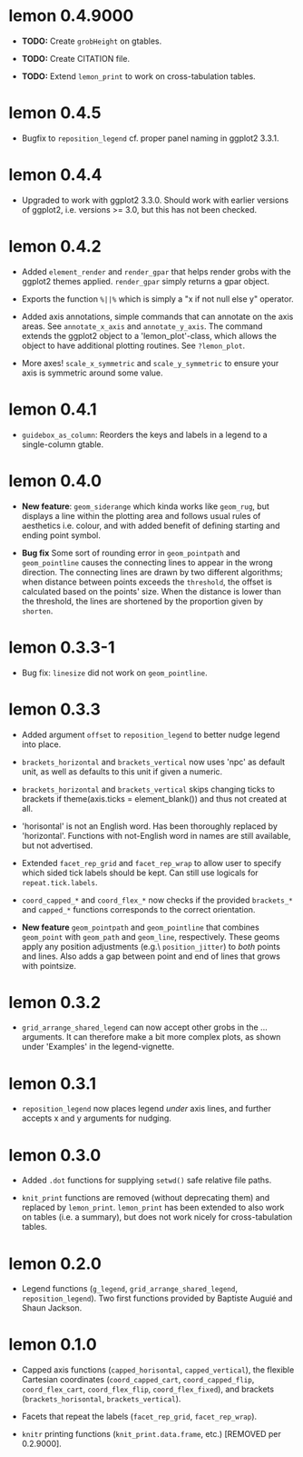 # lemon 0.4.9000

* **TODO:** Create `grobHeight` on gtables.

* **TODO:** Create CITATION file.

* **TODO:** Extend `lemon_print` to work on cross-tabulation tables.

# lemon 0.4.5

* Bugfix to `reposition_legend` cf. proper panel naming in ggplot2 3.3.1.

# lemon 0.4.4

* Upgraded to work with ggplot2 3.3.0.
  Should work with earlier versions of ggplot2, i.e. versions >= 3.0,
  but this has not been checked.

# lemon 0.4.2

* Added `element_render` and `render_gpar` that helps render grobs with the
  ggplot2 themes applied. `render_gpar` simply returns a gpar object.

* Exports the function `%||%` which is simply a "x if not null else y" operator.

* Added axis annotations, simple commands that can annotate on the axis areas.
  See `annotate_x_axis` and `annotate_y_axis`.
  The command extends the ggplot2 object to a 'lemon_plot'-class, which 
  allows the object to have additional plotting routines. See `?lemon_plot`.

* More axes! `scale_x_symmetric` and `scale_y_symmetric` to ensure
  your axis is symmetric around some value.

# lemon 0.4.1

* `guidebox_as_column`: Reorders the keys and labels in a legend to a 
  single-column gtable.

# lemon 0.4.0

* **New feature**: `geom_siderange` which kinda works like `geom_rug`,
  but displays a line within the plotting area and follows usual rules
  of aesthetics i.e. colour, and with added benefit of defining 
  starting and ending point symbol.

* **Bug fix** Some sort of rounding error in `geom_pointpath` and `geom_pointline`
  causes the connecting lines to appear in the wrong direction.
  The connecting lines are drawn by two different algorithms;
  when distance between points exceeds the `threshold`, the offset is calculated
  based on the points' size. When the distance is lower than the threshold,
  the lines are shortened by the proportion given by `shorten`.

# lemon 0.3.3-1

* Bug fix: `linesize` did not work on `geom_pointline`.

# lemon 0.3.3

* Added argument `offset` to `reposition_legend` to better nudge legend into place.

* `brackets_horizontal` and `brackets_vertical` now uses 'npc' as default
  unit, as well as defaults to this unit if given a numeric.

* `brackets_horizontal` and `brackets_vertical` skips changing ticks to brackets
  if theme(axis.ticks = element_blank()) and thus not created at all.

* 'horisontal' is not an English word. Has been thoroughly replaced by 'horizontal'.
  Functions with not-English word in names are still available, but not advertised.

* Extended `facet_rep_grid` and `facet_rep_wrap` to allow user to specify which
  sided tick labels should be kept. Can still use logicals for `repeat.tick.labels`.
  
* `coord_capped_*` and `coord_flex_*` now checks if the provided `brackets_*`
  and `capped_*` functions corresponds to the correct orientation.

* **New feature** `geom_pointpath` and `geom_pointline` that combines
  `geom_point` with `geom_path` and `geom_line`, respectively.
  These geoms apply any position adjustments (e.g.\ `position_jitter`) to 
  *both* points and lines.
  Also adds a gap between point and end of lines that grows with pointsize.

# lemon 0.3.2

* `grid_arrange_shared_legend` can now accept other grobs in the ... arguments.
  It can therefore make a bit more complex plots, as shown under 'Examples' in
  the legend-vignette.

# lemon 0.3.1

* `reposition_legend` now places legend *under* axis lines, 
  and further accepts x and y arguments for nudging.

# lemon 0.3.0

* Added `.dot` functions for supplying `setwd()` safe relative file paths.

* `knit_print` functions are removed (without deprecating them) and replaced
  by `lemon_print`.
  `lemon_print` has been extended to also work on tables (i.e. a summary), but
  does not work nicely for cross-tabulation tables.

# lemon 0.2.0

* Legend functions (`g_legend`, `grid_arrange_shared_legend`, `reposition_legend`).
  Two first functions provided by Baptiste Auguié and Shaun Jackson.

# lemon 0.1.0

* Capped axis functions (`capped_horisontal`, `capped_vertical`), the flexible
Cartesian coordinates (`coord_capped_cart`, `coord_capped_flip`, 
`coord_flex_cart`, `coord_flex_flip`, `coord_flex_fixed`), and brackets 
(`brackets_horisontal`, `brackets_vertical`).

* Facets that repeat the labels (`facet_rep_grid`, `facet_rep_wrap`).

* `knitr` printing functions (`knit_print.data.frame`, etc.) [REMOVED per 0.2.9000].
